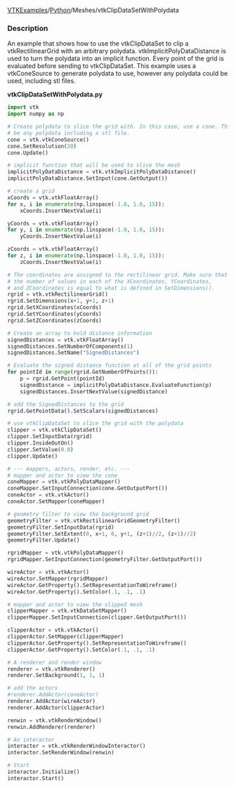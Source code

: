 [VTKExamples](/home/)/[Python](/Python)/Meshes/vtkClipDataSetWithPolydata

### Description
[]([File:VTK_Examples_Python_Meshes_vtkClipDataSetWithPolydata.png])

An example that shows how to use the vtkClipDataSet to clip a vtkRectilinearGrid with an arbitrary polydata. vtkImplicitPolyDataDistance is used to turn the polydata into an implicit function. Every point of the grid is evaluated before sending to vtkClipDataSet. This example uses a vtkConeSource to generate polydata to use, however any polydata could be used, including stl files.

**vtkClipDataSetWithPolydata.py**
```python
import vtk
import numpy as np

# Create polydata to slice the grid with. In this case, use a cone. This could
# be any polydata including a stl file.
cone = vtk.vtkConeSource()
cone.SetResolution(20)
cone.Update()

# implicit function that will be used to slice the mesh
implicitPolyDataDistance = vtk.vtkImplicitPolyDataDistance()
implicitPolyDataDistance.SetInput(cone.GetOutput())

# create a grid
xCoords = vtk.vtkFloatArray()
for x, i in enumerate(np.linspace(-1.0, 1.0, 15)):
    xCoords.InsertNextValue(i)

yCoords = vtk.vtkFloatArray()
for y, i in enumerate(np.linspace(-1.0, 1.0, 15)):
    yCoords.InsertNextValue(i)

zCoords = vtk.vtkFloatArray()
for z, i in enumerate(np.linspace(-1.0, 1.0, 15)):
    zCoords.InsertNextValue(i)

# The coordinates are assigned to the rectilinear grid. Make sure that
# the number of values in each of the XCoordinates, YCoordinates,
# and ZCoordinates is equal to what is defined in SetDimensions().
rgrid = vtk.vtkRectilinearGrid()
rgrid.SetDimensions(x+1, y+1, z+1)
rgrid.SetXCoordinates(xCoords)
rgrid.SetYCoordinates(yCoords)
rgrid.SetZCoordinates(zCoords)

# Create an array to hold distance information
signedDistances = vtk.vtkFloatArray()
signedDistances.SetNumberOfComponents(1)
signedDistances.SetName("SignedDistances")

# Evaluate the signed distance function at all of the grid points
for pointId in range(rgrid.GetNumberOfPoints()):
    p = rgrid.GetPoint(pointId)
    signedDistance = implicitPolyDataDistance.EvaluateFunction(p)
    signedDistances.InsertNextValue(signedDistance)

# add the SignedDistances to the grid
rgrid.GetPointData().SetScalars(signedDistances)

# use vtkClipDataSet to slice the grid with the polydata
clipper = vtk.vtkClipDataSet()
clipper.SetInputData(rgrid)
clipper.InsideOutOn()
clipper.SetValue(0.0)
clipper.Update()

# --- mappers, actors, render, etc. ---
# mapper and actor to view the cone
coneMapper = vtk.vtkPolyDataMapper()
coneMapper.SetInputConnection(cone.GetOutputPort())
coneActor = vtk.vtkActor()
coneActor.SetMapper(coneMapper)

# geometry filter to view the background grid
geometryFilter = vtk.vtkRectilinearGridGeometryFilter()
geometryFilter.SetInputData(rgrid)
geometryFilter.SetExtent(0, x+1, 0, y+1, (z+1)//2, (z+1)//2)
geometryFilter.Update()

rgridMapper = vtk.vtkPolyDataMapper()
rgridMapper.SetInputConnection(geometryFilter.GetOutputPort())

wireActor = vtk.vtkActor()
wireActor.SetMapper(rgridMapper)
wireActor.GetProperty().SetRepresentationToWireframe()
wireActor.GetProperty().SetColor(.1, .1, .1)

# mapper and actor to view the clipped mesh
clipperMapper = vtk.vtkDataSetMapper()
clipperMapper.SetInputConnection(clipper.GetOutputPort())

clipperActor = vtk.vtkActor()
clipperActor.SetMapper(clipperMapper)
clipperActor.GetProperty().SetRepresentationToWireframe()
clipperActor.GetProperty().SetColor(.1, .1, .1)

# A renderer and render window
renderer = vtk.vtkRenderer()
renderer.SetBackground(1, 1, 1)

# add the actors
#renderer.AddActor(coneActor)
renderer.AddActor(wireActor)
renderer.AddActor(clipperActor)

renwin = vtk.vtkRenderWindow()
renwin.AddRenderer(renderer)

# An interactor
interactor = vtk.vtkRenderWindowInteractor()
interactor.SetRenderWindow(renwin)

# Start
interactor.Initialize()
interactor.Start()
```
